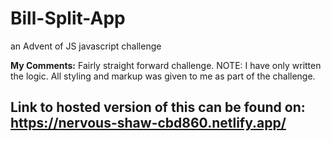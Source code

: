 # Bill-Split-App
an Advent of JS javascript challenge

**My Comments:**
Fairly straight forward challenge. NOTE: I have only written the logic. All styling and markup was given to me as part of the challenge.

## Link to hosted version of this can be found on: https://nervous-shaw-cbd860.netlify.app/
